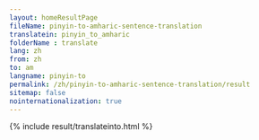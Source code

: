 ```yaml
---
layout: homeResultPage
fileName: pinyin-to-amharic-sentence-translation
translatein: pinyin_to_amharic
folderName : translate
lang: zh
from: zh
to: am
langname: pinyin-to
permalink: /zh/pinyin-to-amharic-sentence-translation/result
sitemap: false
nointernationalization: true
---
```

{% include result/translateinto.html %}

<script src="/js/result/translation.js" data-foldername="{{page.folderName}}" data-lang="{{page.lang}}"></script>
